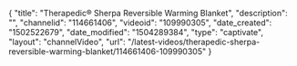 {
    "title": "Therapedic&reg; Sherpa Reversible Warming Blanket",
    "description": "",
    "channelid": "114661406",
    "videoid": "109990305",
    "date_created": "1502522679",
    "date_modified": "1504289384",
    "type": "captivate",
    "layout": "channelVideo",
    "url": "\/latest-videos\/therapedic-sherpa-reversible-warming-blanket\/114661406-109990305"
}